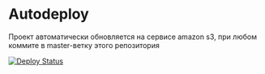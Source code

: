 # Autodeploy

Проект автоматически обновляется на сервисе amazon s3, при любом коммите в master-ветку этого репозитория

[![Deploy Status](https://github.com/nikosid/weddingseason6262comua/workflows/CD/badge.svg)](https://github.com/nikosid/weddingseason6262comua/actions)
